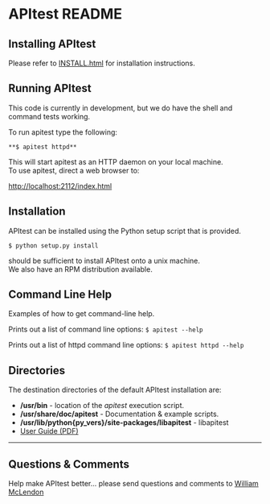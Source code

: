 # APItest README

## Installing APItest

Please refer to [INSTALL.html](INSTALL.html) for installation
instructions.

## Running APItest

This code is currently in development, but we do have the shell and
command tests working.  
  
To run apitest type the following:  
  
`**$ apitest httpd**`
  
This will start apitest as an HTTP daemon on your local machine.  
To use apitest, direct a web browser to:  
  
<http://localhost:2112/index.html>

## Installation

APItest can be installed using the Python setup script that is
provided.  
  
`$ python setup.py install`
  
should be sufficient to install APItest onto a unix machine.  
We also have an RPM distribution available.

## Command Line Help

Examples of how to get command-line help.

Prints out a list of command line options:
`$ apitest --help`


Prints out a list of httpd command line options:
`$ apitest httpd --help`


## Directories

The destination directories of the default APItest installation are:

-   **/usr/bin** - location of the *apitest* execution script.
-   **/usr/share/doc/apitest** - Documentation & example scripts.
-   **/usr/lib/python{py_vers}/site-packages/libapitest** - libapitest
-   [User Guide
    (PDF)](file:///usr/share/doc/apitest/APItest-userguide-1_0.pdf)

  

------------------------------------------------------------------------

## Questions & Comments

Help make APItest better... please send questions and comments to
[William McLendon](=%22mailto::wcmclen@sandia.gov%22)
